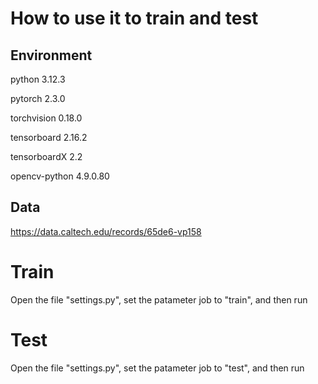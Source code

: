 # How to use it to train and test

## Environment

python 3.12.3

pytorch 2.3.0

torchvision 0.18.0

tensorboard 2.16.2

tensorboardX 2.2

opencv-python 4.9.0.80


## Data

 https://data.caltech.edu/records/65de6-vp158

# Train

Open the file "settings.py", set the patameter job to "train", and then run

# Test

Open the file "settings.py", set the patameter job to "test", and then run

